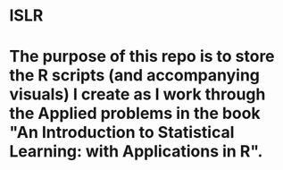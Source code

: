 # ISLR

# The purpose of this repo is to store the R scripts (and accompanying visuals) I create as I work through the Applied problems in the book "An Introduction to Statistical Learning: with Applications in R".
